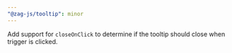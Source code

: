 ```yaml
---
"@zag-js/tooltip": minor
---
```


Add support for `closeOnClick` to determine if the tooltip should close when trigger is clicked.

